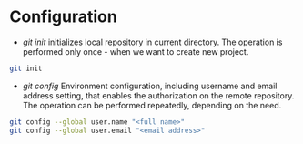 # Configuration

* *git init* initializes local repository in current directory. The operation is performed only once - when we want to create new project.

```bash
git init
```

* *git config*
Environment configuration, including username and email address setting, that enables the authorization on the remote repository. The operation can be performed repeatedly, depending on the need.

```bash
git config --global user.name "<full name>"
git config --global user.email "<email address>"
```